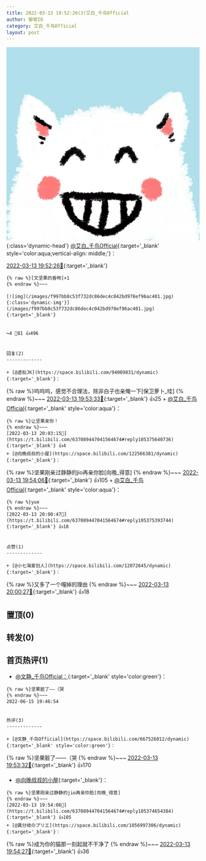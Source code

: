 ```yaml
---
title: 2022-03-13 19:52:26(3)艾白_千鸟Official
author: 御坂IO
category: 艾白_千鸟Official
layout: post
---
```


![img](/images/9ae8b9445fd0665cc014d9080156a45271be73c6.jpg){:class='dynamic-head'}
[@艾白_千鸟Official](https://space.bilibili.com/334537711/dynamic){:target='_blank' style='color:aqua;vertical-align: middle;'}：

[2022-03-13 19:52:26🔗](https://t.bilibili.com/637089447041564674){:target='_blank'}

~~~
{% raw %}[文坚果的香吻]×1
{% endraw %}~~~

[![img](/images/f997bb8c53f732dc86dec4c042bd978ef96ac401.jpg){:class='dynamic-img'}](/images/f997bb8c53f732dc86dec4c042bd978ef96ac401.jpg){:target='_blank'}


↪️4 💬81 👍496


回复(2)
-------------

+ [@虚拟JK](https://space.bilibili.com/94009831/dynamic){:target='_blank'}：
~~~
{% raw %}呜呜呜，感觉不合理法，除非白子也亲俺一下[保卫萝卜_哇]
{% endraw %}~~~
[2022-03-13 19:53:33🔗](https://t.bilibili.com/637089447041564674#reply105374582528){:target='_blank'} 👍25
    + [@艾白_千鸟Official](https://space.bilibili.com/334537711/dynamic){:target='_blank' style='color:aqua'}：
~~~
{% raw %}让坚果亲你！
{% endraw %}~~~
[2022-03-13 20:03:15🔗](https://t.bilibili.com/637089447041564674#reply105375640736){:target='_blank'} 👍4
+ [@向晚叔叔的小屋](https://space.bilibili.com/122566381/dynamic){:target='_blank'}：
~~~
{% raw %}坚果刚亲过静静的jio再亲你脸[向晚_得意]
{% endraw %}~~~
[2022-03-13 19:54:06🔗](https://t.bilibili.com/637089447041564674#reply105374654384){:target='_blank'} 👍105
    + [@艾白_千鸟Official](https://space.bilibili.com/334537711/dynamic){:target='_blank' style='color:aqua'}：
~~~
{% raw %}yue
{% endraw %}~~~
[2022-03-13 20:00:47🔗](https://t.bilibili.com/637089447041564674#reply105375393744){:target='_blank'} 👍18


点赞(1)
-------------

+ [@小七海爱创人](https://space.bilibili.com/12072645/dynamic){:target='_blank'}：
~~~
{% raw %}又多了一个嘎掉的理由
{% endraw %}~~~
[2022-03-13 20:00:27🔗](https://t.bilibili.com/637089447041564674#reply105375381520){:target='_blank'} 👍18


置顶(0)
-------------



转发(0)
-------------



首页热评(1)
-------------

+ [@文静_千鸟Official：](https://space.bilibili.com/667526012/dynamic){:target='_blank' style='color:green'}：
~~~
{% raw %}坚果脏了——（哭
{% endraw %}~~~
2022-06-15 19:46:54


热评(3)
-------------

+ [@文静_千鸟Official](https://space.bilibili.com/667526012/dynamic){:target='_blank' style='color:green'}：
~~~
{% raw %}坚果脏了——（哭
{% endraw %}~~~
[2022-03-13 19:53:32🔗](https://t.bilibili.com/637089447041564674#reply105374581728){:target='_blank'} 👍170
+ [@向晚叔叔的小屋](https://space.bilibili.com/122566381/dynamic){:target='_blank'}：
~~~
{% raw %}坚果刚亲过静静的jio再亲你脸[向晚_得意]
{% endraw %}~~~
[2022-03-13 19:54:06🔗](https://t.bilibili.com/637089447041564674#reply105374654384){:target='_blank'} 👍105
+ [@異分岐のプリエ](https://space.bilibili.com/1056997306/dynamic){:target='_blank'}：
~~~
{% raw %}成为你的猫那一刻起就不干净了
{% endraw %}~~~
[2022-03-13 19:54:27🔗](https://t.bilibili.com/637089447041564674#reply105374614176){:target='_blank'} 👍36


